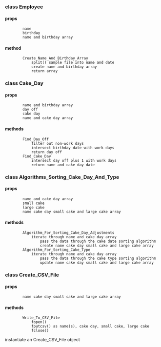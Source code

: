 ### class Employee
#### props
            name
            birthday
            name and birthday array
#### method
            Create_Name_And_Birthday_Array
                split() sample file into name and date
                create name and birthday array 
                return array

### class Cake_Day
#### props 
            name and birthday array
            day off
            cake day
            name and cake day array
#### methods
            Find_Day_Off
                filter out non-work days
                intersect birthday date with work days
                return day off
            Find_Cake_Day
                intersect day off plus 1 with work days
                return name and cake day date


### class Algorithms_Sorting_Cake_Day_And_Type
#### props 
            name and cake day array
            small cake
            large cake
            name cake day small cake and large cake array
#### methods
            Algorithm_For_Sorting_Cake_Day_Adjustments
                iterate through name and cake day array
                    pass the data through the cake date sorting algorithm
                    create name cake day small cake and large cake array
            Algorithm_For_Sorting_Cake_Type
                iterate through name and cake day array
                    pass the data through the cake type sorting algorithm
                    update name cake day small cake and large cake array

### class Create_CSV_File
#### props
            name cake day small cake and large cake array
#### methods
            Write_To_CSV_File
                fopen()
                fputcsv() as name(s), cake day, small cake, large cake
                fclose()

instantiate an Create_CSV_File object 


